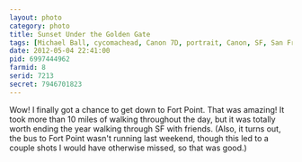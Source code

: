 ```yaml
---
layout: photo
category: photo
title: Sunset Under the Golden Gate
tags: [Michael Ball, cycomachead, Canon 7D, portrait, Canon, SF, San Francisco, Fort Point, GGB, Golden Gate, Golden Gate Bridge, bridge, sunset, night, water, bay, HDR, HDRI, EF-S 10-22, CA, California, the city, red, marina, landscape]
date: 2012-05-04 22:41:00
pid: 6997444962
farmid: 8
serid: 7213
secret: 7946701823
---
```



Wow! I finally got a chance to get down to Fort Point. That was amazing! It took more than 10 miles of walking throughout the day, but it was totally worth ending the year walking through SF with friends. (Also, it turns out, the bus to Fort Point wasn't running last weekend, though this led to a couple shots I would have otherwise missed, so that was good.)
